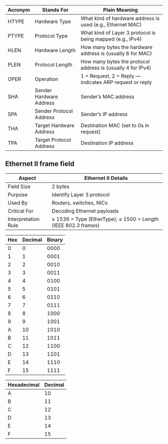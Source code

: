 | Acronym | Stands For               | Plain Meaning                                                        |
|---------|--------------------------|------------------------------------------------------------------------|
| HTYPE   | Hardware Type            | What kind of hardware address is used (e.g., Ethernet MAC)            |
| PTYPE   | Protocol Type            | What kind of Layer 3 protocol is being mapped (e.g., IPv4)            |
| HLEN    | Hardware Length          | How many bytes the hardware address is (usually 6 for MAC)            |
| PLEN    | Protocol Length          | How many bytes the protocol address is (usually 4 for IPv4)           |
| OPER    | Operation                | 1 = Request, 2 = Reply — indicates ARP request or reply                |
| SHA     | Sender Hardware Address  | Sender’s MAC address                                                  |
| SPA     | Sender Protocol Address  | Sender’s IP address                                                   |
| THA     | Target Hardware Address  | Destination MAC (set to 0s in request)                                |
| TPA     | Target Protocol Address  | Destination IP address                                                |

## Ethernet II frame field
| Aspect             | Ethernet II Details                                          |
|--------------------|--------------------------------------------------------------|
| Field Size         | 2 bytes                                                      |
| Purpose            | Identify Layer 3 protocol                                    |
| Used By            | Routers, switches, NICs                                      |
| Critical For       | Decoding Ethernet payloads                                   |
| Interpretation Rule| ≥ 1536 = Type (EtherType); ≤ 1500 = Length (IEEE 802.3 frames) |

| Hex | Decimal | Binary |
|-----|---------|--------|
| 0   | 0       | 0000   |
| 1   | 1       | 0001   |
| 2   | 2       | 0010   |
| 3   | 3       | 0011   |
| 4   | 4       | 0100   |
| 5   | 5       | 0101   |
| 6   | 6       | 0110   |
| 7   | 7       | 0111   |
| 8   | 8       | 1000   |
| 9   | 9       | 1001   |
| A   | 10      | 1010   |
| B   | 11      | 1011   |
| C   | 12      | 1100   |
| D   | 13      | 1101   |
| E   | 14      | 1110   |
| F   | 15      | 1111   |

| Hexadecimal | Decimal |
|-------------|---------|
| A           | 10      |
| B           | 11      |
| C           | 12      |
| D           | 13      |
| E           | 14      |
| F           | 15      |
